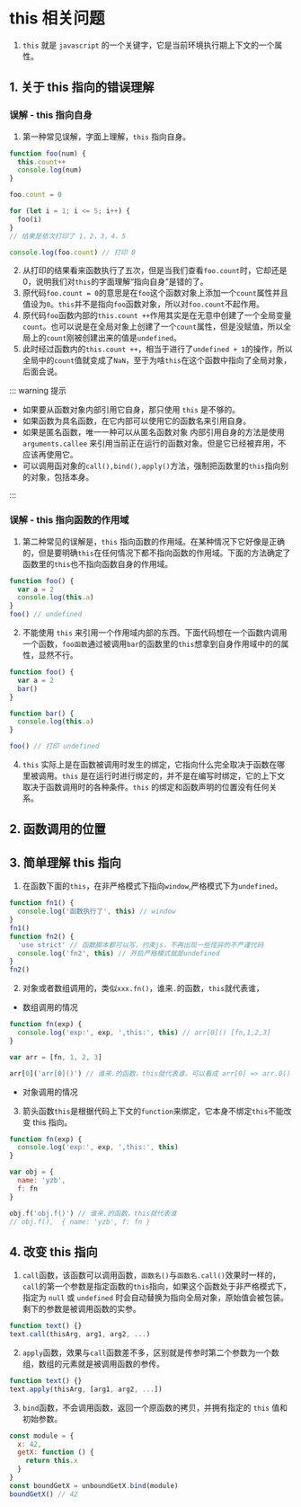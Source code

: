 # this 相关问题

1. `this` 就是 `javascript` 的一个关键字，它是当前环境执行期上下文的一个属性。

## 1. 关于 this 指向的错误理解

### 误解 - this 指向自身

1. 第一种常见误解，字面上理解，`this` 指向自身。

```js
function foo(num) {
  this.count++
  console.log(num)
}

foo.count = 0

for (let i = 1; i <= 5; i++) {
  foo(i)
}
// 结果是依次打印了 1，2，3，4，5

console.log(foo.count) // 打印 0
```

2. 从打印的结果看来函数执行了五次，但是当我们查看`foo.count`时，它却还是 0，说明我们对`this`的字面理解“指向自身”是错的了。
3. 原代码`foo.count = 0`的意思是在`foo`这个函数对象上添加一个`count`属性并且值设为`0`。`this`并不是指向`foo`函数对象，所以对`foo.count`不起作用。
4. 原代码`foo`函数内部的`this.count ++`作用其实是在无意中创建了一个全局变量`count`。也可以说是在全局对象上创建了一个`count`属性，但是没赋值，所以全局上的`count`刚被创建出来的值是`undefined`。
5. 此时经过函数内的`this.count ++`，相当于进行了`undefined + 1`的操作，所以全局中的`count`值就变成了`NaN`，至于为啥`this`在这个函数中指向了全局对象，后面会说。

::: warning 提示

- 如果要从函数对象内部引用它自身，那只使用 `this` 是不够的。
- 如果函数为具名函数，在它内部可以使用它的函数名来引用自身。
- 如果是匿名函数，唯一一种可以从匿名函数对象 内部引用自身的方法是使用 `arguments.callee` 来引用当前正在运行的函数对象。但是它已经被弃用，不应该再使用它。
- 可以调用函对象的`call(),bind(),apply()`方法，强制把函数里的`this`指向别的对象，包括本身。

:::

### 误解 - this 指向函数的作用域

1. 第二种常见的误解是，`this` 指向函数的作用域。在某种情况下它好像是正确的，但是要明确`this`在任何情况下都不指向函数的作用域。下面的方法确定了函数里的`this`也不指向函数自身的作用域。

```js
function foo() {
  var a = 2
  console.log(this.a)
}
foo() // undefined
```

2. 不能使用 `this` 来引用一个作用域内部的东西。下面代码想在一个函数内调用一个函数，`foo函数`通过被调用`bar`的函数里的`this`想拿到自身作用域中的的属性，显然不行。

```js
function foo() {
  var a = 2
  bar()
}

function bar() {
  console.log(this.a)
}

foo() // 打印 undefined
```

4. `this` 实际上是在函数被调用时发生的绑定，它指向什么完全取决于函数在哪里被调用。`this` 是在运行时进行绑定的，并不是在编写时绑定，它的上下文取决于函数调用时的各种条件。`this` 的绑定和函数声明的位置没有任何关系。

## 2. 函数调用的位置

## 3. 简单理解 this 指向

1.  在函数下面的`this`，在非严格模式下指向`window`,严格模式下为`undefined`。

```js
function fn1() {
  console.log('函数执行了', this) // window
}
fn1()
function fn2() {
  'use strict' // 函数脚本都可以写，约束js，不再出现一些怪异的不严谨代码
  console.log('fn2', this) // 开启严格模式就是undefined
}
fn2()
```

2. 对象或者数组调用的，类似`xxx.fn()`，谁来`.`的函数，`this`就代表谁，

- 数组调用的情况

```js
function fn(exp) {
  console.log('exp:', exp, ',this:', this) // arr[0]() [fn,1,2,3]
}

var arr = [fn, 1, 2, 3]

arr[0]('arr[0]()') // 谁来.的函数，this就代表谁，可以看成 arr[0] => arr.0()
```

- 对象调用的情况

3. 箭头函数`this`是根据代码上下文的`function`来绑定，它本身不绑定`this`不能改变 this 指向。

```js
function fn(exp) {
  console.log('exp:', exp, ',this:', this)
}

var obj = {
  name: 'yzb',
  f: fn
}

obj.f('obj.f()') // 谁来.的函数，this就代表谁
// obj.f(),  { name: 'yzb', f: fn }
```

## 4. 改变 this 指向

1. `call`函数，该函数可以调用函数，`函数名()`与`函数名.call()`效果时一样的，`call`的第一个参数是指定函数的`this`指向，如果这个函数处于非严格模式下，指定为 `null` 或 `undefined` 时会自动替换为指向全局对象，原始值会被包装。剩下的参数是被调用函数的实参。

```js
function text() {}
text.call(thisArg, arg1, arg2, ...)
```

2. `apply`函数，效果与`call`函数差不多，区别就是传参时第二个参数为一个数组，数组的元素就是被调用函数的参传。

```js
function text() {}
text.apply(thisArg, [arg1, arg2, ...])
```

3. `bind`函数，不会调用函数，返回一个原函数的拷贝，并拥有指定的 `this` 值和初始参数。

```js
const module = {
  x: 42,
  getX: function () {
    return this.x
  }
}
const boundGetX = unboundGetX.bind(module)
boundGetX() // 42
```
